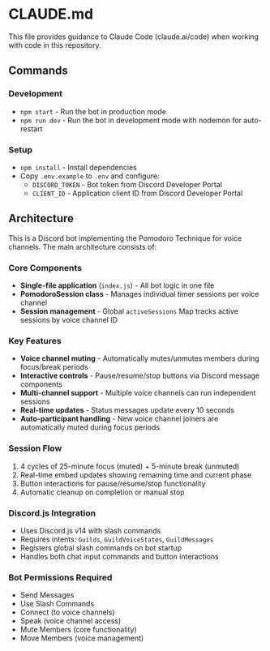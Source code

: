 # CLAUDE.md

This file provides guidance to Claude Code (claude.ai/code) when working with code in this repository.

## Commands

### Development
- `npm start` - Run the bot in production mode
- `npm run dev` - Run the bot in development mode with nodemon for auto-restart

### Setup
- `npm install` - Install dependencies
- Copy `.env.example` to `.env` and configure:
  - `DISCORD_TOKEN` - Bot token from Discord Developer Portal
  - `CLIENT_ID` - Application client ID from Discord Developer Portal

## Architecture

This is a Discord bot implementing the Pomodoro Technique for voice channels. The main architecture consists of:

### Core Components
- **Single-file application** (`index.js`) - All bot logic in one file
- **PomodoroSession class** - Manages individual timer sessions per voice channel
- **Session management** - Global `activeSessions` Map tracks active sessions by voice channel ID

### Key Features
- **Voice channel muting** - Automatically mutes/unmutes members during focus/break periods
- **Interactive controls** - Pause/resume/stop buttons via Discord message components
- **Multi-channel support** - Multiple voice channels can run independent sessions
- **Real-time updates** - Status messages update every 10 seconds
- **Auto-participant handling** - New voice channel joiners are automatically muted during focus periods

### Session Flow
1. 4 cycles of 25-minute focus (muted) + 5-minute break (unmuted)
2. Real-time embed updates showing remaining time and current phase
3. Button interactions for pause/resume/stop functionality
4. Automatic cleanup on completion or manual stop

### Discord.js Integration
- Uses Discord.js v14 with slash commands
- Requires intents: `Guilds`, `GuildVoiceStates`, `GuildMessages`
- Registers global slash commands on bot startup
- Handles both chat input commands and button interactions

### Bot Permissions Required
- Send Messages
- Use Slash Commands  
- Connect (to voice channels)
- Speak (voice channel access)
- Mute Members (core functionality)
- Move Members (voice management)